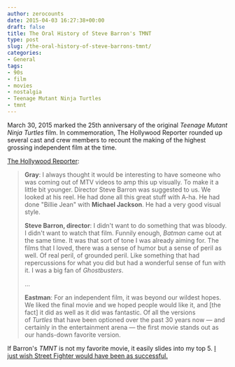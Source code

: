 ```yaml
---
author: zerocounts
date: 2015-04-03 16:27:38+00:00
draft: false
title: The Oral History of Steve Barron's TMNT
type: post
slug: /the-oral-history-of-steve-barrons-tmnt/
categories:
- General
tags:
- 90s
- film
- movies
- nostalgia
- Teenage Mutant Ninja Turtles
- tmnt
---
```


March 30, 2015 marked the 25th anniversary of the original _Teenage Mutant Ninja Turtles_ film. In commemoration, The Hollywood Reporter rounded up several cast and crew members to recount the making of the highest grossing independent film at the time.

[The Hollywood Reporter](http://www.hollywoodreporter.com/news/teenage-mutant-ninja-turtles-untold-785653):

> **Gray**: I always thought it would be interesting to have someone who was coming out of MTV videos to amp this up visually. To make it a little bit younger. Director Steve Barron was suggested to us. We looked at his reel. He had done all this great stuff with A-ha. He had done "Billie Jean" with **Michael Jackson**. He had a very good visual style.
>
> **Steve Barron, director**: I didn't want to do something that was bloody. I didn't want to watch that film. Funnily enough, _Batman_ came out at the same time. It was that sort of tone I was already aiming for. The films that I loved, there was a sense of humor but a sense of peril as well. Of real peril, of grounded peril. Like something that had repercussions for what you did but had a wonderful sense of fun with it. I was a big fan of _Ghostbusters_.
>
> …
>
> **Eastman**: For an independent film, it was beyond our wildest hopes. We liked the final movie and we hoped people would like it, and [the fact] it did as well as it did was fantastic. Of all the versions of _Turtles_ that have been optioned over the past 30 years now — and certainly in the entertainment arena — the first movie stands out as our hands-down favorite version.

If Barron's _TMNT_ is not my favorite movie, it easily slides into my top 5. [I just wish Street Fighter would have been as successful.](http://www.polygon.com/features/2014/3/10/5451014/street-fighter-the-movie-what-went-wrong)
